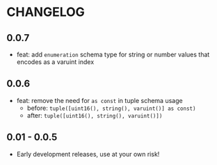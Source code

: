 # CHANGELOG

## 0.0.7

- feat: add `enumeration` schema type for string or number values that encodes as a varuint index

## 0.0.6

- feat: remove the need for `as const` in tuple schema usage
    - before: `tuple([uint16(), string(), varuint()] as const)`
    - after:  `tuple([uint16(), string(), varuint()])`

## 0.01 - 0.0.5

- Early development releases, use at your own risk!